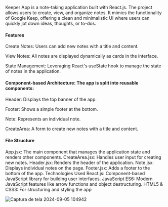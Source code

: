 
Keeper App is a note-taking application built with React.js. The project allows users to create, view, and organize notes. It mimics the functionality of Google Keep, offering a clean and minimalistic UI where users can quickly jot down ideas, thoughts, or to-dos.

#### Features

Create Notes: Users can add new notes with a title and content.

View Notes: All notes are displayed dynamically as cards in the interface.

State Management: Leveraging React's useState hook to manage the state of notes in the application.

#### Component-based Architecture: The app is split into reusable components:

Header: Displays the top banner of the app.

Footer: Shows a simple footer at the bottom.

Note: Represents an individual note.

CreateArea: A form to create new notes with a title and content.

#### File Structure

App.jsx: The main component that manages the application state and renders other components.
CreateArea.jsx: Handles user input for creating new notes.
Header.jsx: Renders the header of the application.
Note.jsx: Displays individual notes on the page.
Footer.jsx: Adds a footer to the bottom of the app.
Technologies Used
React.js: Component-based JavaScript library for building user interfaces.
JavaScript ES6: Modern JavaScript features like arrow functions and object destructuring.
HTML5 & CSS3: For structuring and styling the app



![Captura de tela 2024-09-05 104942](https://github.com/user-attachments/assets/96937ed9-08a6-47d3-9dc0-4c2e3dd65c55)
